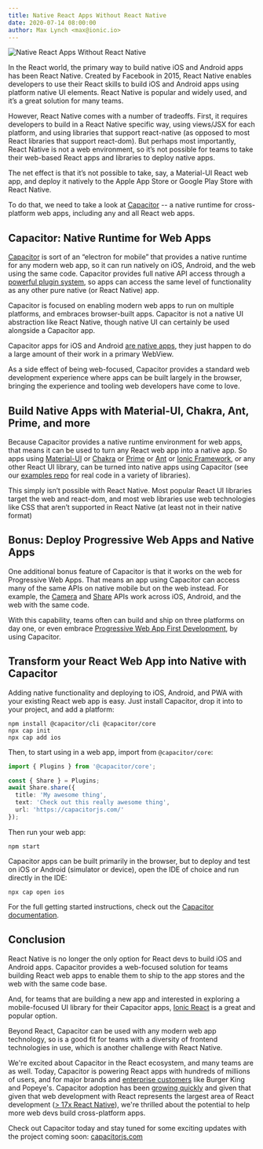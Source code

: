 ```yaml
---
title: Native React Apps Without React Native
date: 2020-07-14 08:00:00
author: Max Lynch <max@ionic.io>
---
```


![Native React Apps Without React Native](/assets/img/blog/native-wout-react-native.png)

In the React world, the primary way to build native iOS and Android apps has been React Native. Created by Facebook in 2015, React Native enables developers to use their React skills to build iOS and Android apps using platform native UI elements. React Native is popular and widely used, and it’s a great solution for many teams.

However, React Native comes with a number of tradeoffs. First, it requires developers to build in a React Native specific way, using views/JSX for each platform, and using libraries that support react-native (as opposed to most React libraries that support react-dom). But perhaps most importantly, React Native is not a web environment, so it’s not possible for teams to take their web-based React apps and libraries to deploy native apps.

The net effect is that it’s not possible to take, say, a Material-UI React web app, and deploy it natively to the Apple App Store or Google Play Store with React Native.

To do that, we need to take a look at [Capacitor](https://capacitorjs.com/) -- a native runtime for cross-platform web apps, including any and all React web apps.

<!--more-->

## Capacitor: Native Runtime for Web Apps

[Capacitor](https://capacitorjs.com/) is sort of an “electron for mobile” that provides a native runtime for any modern web app, so it can run natively on iOS, Android, and the web using the same code. Capacitor provides full native API access through a [powerful plugin system](https://capacitorjs.com/docs/plugins), so apps can access the same level of functionality as any other pure native (or React Native) app.

Capacitor is focused on enabling modern web apps to run on multiple platforms, and embraces browser-built apps. Capacitor is not a native UI abstraction like React Native, though native UI can certainly be used alongside a Capacitor app.

Capacitor apps for iOS and Android [are native apps](https://medium.com/@maxlynch/cordova-ionic-apps-are-native-apps-64f9e1a995d9), they just happen to do a large amount of their work in a primary WebView.

As a side effect of being web-focused, Capacitor provides a standard web development experience where apps can be built largely in the browser, bringing the experience and tooling web developers have come to love.

## Build Native Apps with Material-UI, Chakra, Ant, Prime, and more

Because Capacitor provides a native runtime environment for web apps, that means it can be used to turn any React web app into a native app. So apps using [Material-UI](https://material-ui.com/) or [Chakra](https://chakra-ui.com/) or [Prime](https://www.primefaces.org/primereact/) or [Ant](https://ant.design/) or [Ionic Framework](https://ionicframework.com/), or any other React UI library, can be turned into native apps using Capacitor (see our [examples repo](https://github.com/capacitor-community/examples) for real code in a variety of libraries).

This simply isn’t possible with React Native. Most popular React UI libraries target the web and react-dom, and most web libraries use web technologies like CSS that aren’t supported in React Native (at least not in their native format)

## Bonus: Deploy Progressive Web Apps and Native Apps

One additional bonus feature of Capacitor is that it works on the web for Progressive Web Apps. That means an app using Capacitor can access many of the same APIs on native mobile but on the web instead. For example, the [Camera](https://capacitorjs.com/docs/apis/camera) and [Share](https://capacitorjs.com/docs/apis/share) APIs work across iOS, Android, and the web with the same code.

With this capability, teams often can build and ship on three platforms on day one, or even embrace [Progressive Web App First Development](https://ionicframework.com/blog/forget-mobile-first-progressive-web-app-first-is-the-future/), by using Capacitor.

## Transform your React Web App into Native with Capacitor

Adding native functionality and deploying to iOS, Android, and PWA with your existing React web app is easy. Just install Capacitor, drop it into to your project, and add a platform:

```shell
npm install @capacitor/cli @capacitor/core
npx cap init
npx cap add ios
```

Then, to start using in a web app, import from `@capacitor/core`:

```typescript
import { Plugins } from '@capacitor/core';

const { Share } = Plugins;
await Share.share({
  title: 'My awesome thing',
  text: 'Check out this really awesome thing',
  url: 'https://capacitorjs.com/'
});
```

Then run your web app:

```shell
npm start
```

Capacitor apps can be built primarily in the browser, but to deploy and test on iOS or Android (simulator or device), open the IDE of choice and run directly in the IDE:

```shell
npx cap open ios
```

For the full getting started instructions, check out the [Capacitor documentation](https://capacitorjs.com/docs/getting-started).

## Conclusion

React Native is no longer the only option for React devs to build iOS and Android apps. Capacitor provides a web-focused solution for teams building React web apps to enable them to ship to the app stores and the web with the same code base.

And, for teams that are building a new app and interested in exploring a mobile-focused UI library for their Capacitor apps, [Ionic React](https://ionicframework.com/) is a great and popular option.

Beyond React, Capacitor can be used with any modern web app technology, so is a good fit for teams with a diversity of frontend technologies in use, which is another challenge with React Native.

We're excited about Capacitor in the React ecosystem, and many teams are as well. Today, Capacitor is powering React apps with hundreds of millions of users, and for major brands and [enterprise customers](https://ionicframework.com/customers) like Burger King and Popeye's. Capacitor adoption has been [growing quickly](https://twitter.com/maxlynch/status/1280531102650769408) and given that given that web development with React represents the largest area of React development ([> 17x React Native](https://npmcharts.com/compare/react-native,react-dom?interval=7)), we're thrilled about the potential to help more web devs build cross-platform apps.

Check out Capacitor today and stay tuned for some exciting updates with the project coming soon: [capacitorjs.com](https://capacitorjs.com/)